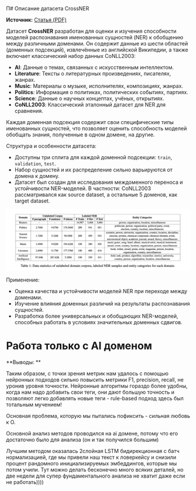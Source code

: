 П# Описание датасета CrossNER

**Источник:** [Статья (PDF)](https://arxiv.org/pdf/2012.04373)

Датасет **CrossNER** разработан для оценки и изучения способности моделей распознавания именованных сущностей (NER) к обобщению между различными доменами. Он содержит данные из шести областей (доменных подсекций), извлечённые из английской Википедии, а также включает классический набор данных CoNLL2003:

- **AI**: Данные о темах, связанных с искусственным интеллектом.
- **Literature**: Тексты о литературных произведениях, писателях, жанрах.
- **Music**: Материалы о музыке, исполнителях, композициях, жанрах.
- **Politics**: Информация о политиках, политических событиях, партиях.
- **Science**: Данные о научных концептах, учёных, открытиях.
- **CoNLL2003**: Классический эталонный датасет для NER для сравнения.

Каждая доменная подсекция содержит свои специфические типы именованных сущностей, что позволяет оценить способность моделей обобщать знания, полученные в одном домене, на другие.

Структура и особенности датасета:
- Доступны три сплита для каждой доменной подсекции: `train`, `validation`, `test`.
- Набор сущностей и их распределение сильно варьируются от домена к домену.
- Датасет был создан для исследования междоменного переноса и устойчивости NER-моделей. В частности: CoNLL2003 рассматривался как source dataset, a остальные 5 доменов, как target dataset.

![image.png](images/1.png)

Применение:
- Оценка качества и устойчивости моделей NER при переходе между доменами.
- Изучение влияния доменных различий на результаты распознавания сущностей.
- Разработка более универсальных и обобщающих NER-моделей, способных работать в условиях значительных доменных сдвигов.

# Работа только с AI доменом

**Выводы: **

Таким образом, с точки зрения метрик нам удалось с помощью нейронных подходов сильно повысить метрики F1, precision, recall, не уронив уровня точности. Нейронные алгоритмы гораздо более удобны, когда нам надо добавить свои теги, они дают большую точность и позволяют легко добавлять новые теги - rule-based подход здесь был тотальным мучением!

Основная проблема, которую мы пытались пофиксить - сильная любовь к О.

Основной анализ методов проводился на ai домене, потому что его достаточно было для анализа (он и так получился большим)

Лучшим методом оказалась 2слойная LSTM бидирекционная с батч нормализацией, где мы привели наш текст к ловеркейсу и снизили процент рандомного инициализируемых эмбеддингов, которые мы потом учили. Тут можно делать бесконечно много всяких деталей, но две недели для супер фундаментального анализа не хватит даже если не работать)))) 
